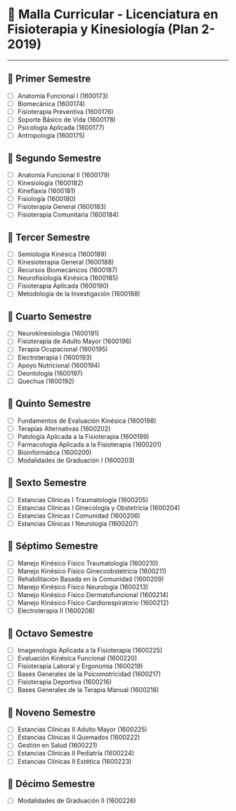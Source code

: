 # 🏥 Malla Curricular - Licenciatura en Fisioterapia y Kinesiología (Plan 2-2019)

---

## 🧩 Primer Semestre
- [ ] Anatomía Funcional I (1600173)
- [ ] Biomecánica (1600174)
- [ ] Fisioterapia Preventiva (1600176)
- [ ] Soporte Básico de Vida (1600178)
- [ ] Psicología Aplicada (1600177)
- [ ] Antropología (1600175)

## 🧩 Segundo Semestre
- [ ] Anatomía Funcional II (1600179)
- [ ] Kinesiología (1600182)
- [ ] Kineflaxia (1600181)
- [ ] Fisiología (1600180)
- [ ] Fisioterapia General (1600183)
- [ ] Fisioterapia Comunitaria (1600184)

## 🧩 Tercer Semestre
- [ ] Semiología Kinésica (1600189)
- [ ] Kinesioterapia General (1600188)
- [ ] Recursos Biomecánicos (1600187)
- [ ] Neurofisiología Kinésica (1600185)
- [ ] Fisioterapia Aplicada (1600190)
- [ ] Metodología de la Investigación (1600188)

## 🧩 Cuarto Semestre
- [ ] Neurokinesiología (1600191)
- [ ] Fisioterapia de Adulto Mayor (1600196)
- [ ] Terapia Ocupacional (1600195)
- [ ] Electroterapia I (1600193)
- [ ] Apoyo Nutricional (1600194)
- [ ] Deontología (1600197)
- [ ] Quechua (1600192)

## 🧩 Quinto Semestre
- [ ] Fundamentos de Evaluación Kinésica (1600198)
- [ ] Terapias Alternativas (1600202)
- [ ] Patología Aplicada a la Fisioterapia (1600199)
- [ ] Farmacología Aplicada a la Fisioterapia (1600201)
- [ ] Bioinformática (1600200)
- [ ] Modalidades de Graduación I (1600203)

## 🧩 Sexto Semestre
- [ ] Estancias Clínicas I Traumatología (1600205)
- [ ] Estancias Clínicas I Ginecología y Obstetricia (1600204)
- [ ] Estancias Clínicas I Comunidad (1600206)
- [ ] Estancias Clínicas I Neurología (1600207)

## 🧩 Séptimo Semestre
- [ ] Manejo Kinésico Físico Traumatología (1600210)
- [ ] Manejo Kinésico Físico Ginecoobstetricia (1600211)
- [ ] Rehabilitación Basada en la Comunidad (1600209)
- [ ] Manejo Kinésico Físico Neurología (1600213)
- [ ] Manejo Kinésico Físico Dermatofuncional (1600214)
- [ ] Manejo Kinésico Físico Cardiorespiratorio (1600212)
- [ ] Electroterapia II (1600208)

## 🧩 Octavo Semestre
- [ ] Imagenología Aplicada a la Fisioterapia (1600225)
- [ ] Evaluación Kinésica Funcional (1600220)
- [ ] Fisioterapia Laboral y Ergonomía (1600219)
- [ ] Bases Generales de la Psicomotricidad (1600217)
- [ ] Fisioterapia Deportiva (1600216)
- [ ] Bases Generales de la Terapia Manual (1600218)

## 🧩 Noveno Semestre
- [ ] Estancias Clínicas II Adulto Mayor (1600225)
- [ ] Estancias Clínicas II Quemados (1600222)
- [ ] Gestión en Salud (1600221)
- [ ] Estancias Clínicas II Pediatría (1600224)
- [ ] Estancias Clínicas II Estética (1600223)

## 🧩 Décimo Semestre
- [ ] Modalidades de Graduación II (1600226)
      
